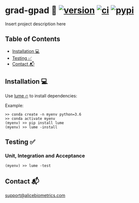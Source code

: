 # grad-gpad :moyai: [![version](https://img.shields.io/github/release/acostapazo/gradgpad/all.svg)](https://github.com/acostapazo/gradgpad/releases) [![ci](https://github.com/acostapazo/gradgpad/workflows/ci/badge.svg)](https://github.com/acostapazo/gradgpad/actions) [![pypi](https://img.shields.io/pypi/dm/gradgpad)](https://pypi.org/project/gradgpad/)



Insert project description here


## Table of Contents
- [Installation :computer:](#installation-computer)
- [Testing :white_check_mark:](#testing-white_check_mark)
- [Contact :mailbox_with_mail:](#contact-mailbox_with_mail)


## Installation :computer:

Use [lume :fire:](https://github.com/alice-biometrics/lume) to install dependencies:

Example:

```console
>> conda create -n myenv python=3.6
>> conda activate myenv
(myenv) >> pip install lume
(myenv) >> lume -install
```

## Testing :white_check_mark:

### Unit, Integration and Acceptance

```console
(myenv) >> lume -test
```


## Contact :mailbox_with_mail:

support@alicebiometrics.com

